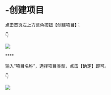 # -创建项目

点击首页左上方蓝色按钮【创建项目】； 

👇

![](https://images-cdn.shimo.im/YwZmv8hFyq4OBjSK/1.png!thumbnail)

\*\*\*\*

输入“项目名称”，选择项目类型，点击【确定】即可。 

👇

![](https://images-cdn.shimo.im/k9bxJ0UW2Y4H83QB/2.png!thumbnail)

